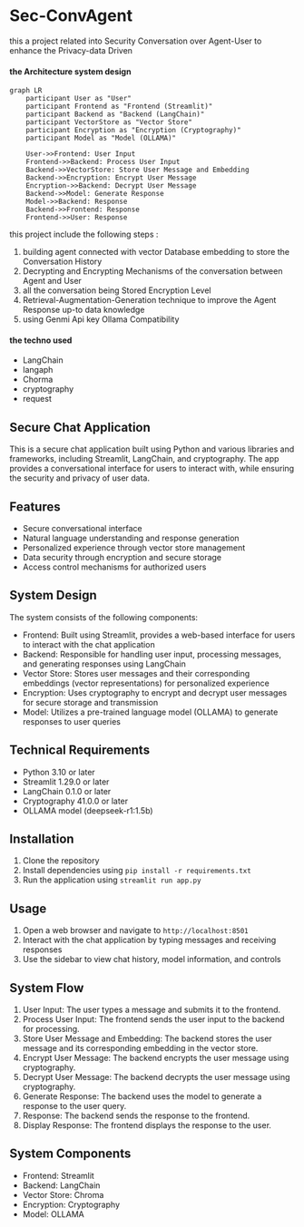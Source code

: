 # Sec-ConvAgent

this a project related into Security Conversation over Agent-User to enhance the Privacy-data Driven 

#### the Architecture system design 


```mermaid
graph LR
    participant User as "User"
    participant Frontend as "Frontend (Streamlit)"
    participant Backend as "Backend (LangChain)"
    participant VectorStore as "Vector Store"
    participant Encryption as "Encryption (Cryptography)"
    participant Model as "Model (OLLAMA)"

    User->>Frontend: User Input
    Frontend->>Backend: Process User Input
    Backend->>VectorStore: Store User Message and Embedding
    Backend->>Encryption: Encrypt User Message
    Encryption->>Backend: Decrypt User Message
    Backend->>Model: Generate Response
    Model->>Backend: Response
    Backend->>Frontend: Response
    Frontend->>User: Response
```

this project include the following steps :

1. building agent connected with vector Database embedding to store the Conversation History 
2. Decrypting and Encrypting Mechanisms of the conversation between Agent and User 
3. all the conversation being Stored Encryption Level 
4. Retrieval-Augmentation-Generation technique to improve the Agent Response up-to data knowledge 
5. using Genmi Api key Ollama Compatibility 


#### the techno used 

- LangChain 
- langaph 
- Chorma 
- cryptography
- request 

## Secure Chat Application

This is a secure chat application built using Python and various libraries and frameworks, including Streamlit, LangChain, and cryptography. The app provides a conversational interface for users to interact with, while ensuring the security and privacy of user data.

## Features

* Secure conversational interface
* Natural language understanding and response generation
* Personalized experience through vector store management
* Data security through encryption and secure storage
* Access control mechanisms for authorized users

## System Design

The system consists of the following components:

* Frontend: Built using Streamlit, provides a web-based interface for users to interact with the chat application
* Backend: Responsible for handling user input, processing messages, and generating responses using LangChain
* Vector Store: Stores user messages and their corresponding embeddings (vector representations) for personalized experience
* Encryption: Uses cryptography to encrypt and decrypt user messages for secure storage and transmission
* Model: Utilizes a pre-trained language model (OLLAMA) to generate responses to user queries

## Technical Requirements

* Python 3.10 or later
* Streamlit 1.29.0 or later
* LangChain 0.1.0 or later
* Cryptography 41.0.0 or later
* OLLAMA model (deepseek-r1:1.5b)

## Installation

1. Clone the repository
2. Install dependencies using `pip install -r requirements.txt`
3. Run the application using `streamlit run app.py`

## Usage

1. Open a web browser and navigate to `http://localhost:8501`
2. Interact with the chat application by typing messages and receiving responses
3. Use the sidebar to view chat history, model information, and controls

## System Flow

1. User Input: The user types a message and submits it to the frontend.
2. Process User Input: The frontend sends the user input to the backend for processing.
3. Store User Message and Embedding: The backend stores the user message and its corresponding embedding in the vector store.
4. Encrypt User Message: The backend encrypts the user message using cryptography.
5. Decrypt User Message: The backend decrypts the user message using cryptography.
6. Generate Response: The backend uses the model to generate a response to the user query.
7. Response: The backend sends the response to the frontend.
8. Display Response: The frontend displays the response to the user.

## System Components

* Frontend: Streamlit
* Backend: LangChain
* Vector Store: Chroma
* Encryption: Cryptography
* Model: OLLAMA

